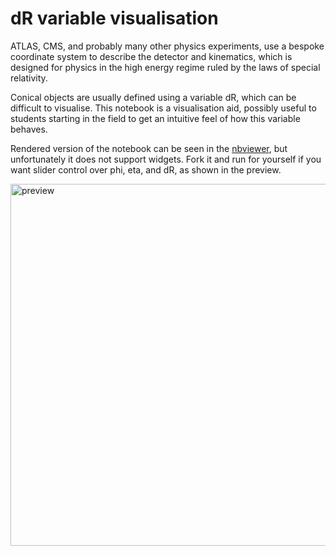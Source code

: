 # dR variable visualisation

ATLAS, CMS, and probably many other physics experiments, use a bespoke coordinate system to describe the detector and kinematics, which is designed for physics in the high energy regime ruled by the laws of special relativity.

Conical objects are usually defined using a variable dR, which can be difficult to visualise. This notebook is a visualisation aid, possibly useful to students starting in the field to get an intuitive feel of how this variable behaves.

Rendered version of the notebook can be seen in the [nbviewer](https://nbviewer.jupyter.org/github/mzgubic/dRdemo/blob/master/PlotlyDemo.ipynb?flush_cache=true), but unfortunately it does not support widgets. Fork it and run for yourself if you want slider control over phi, eta, and dR, as shown in the preview.

<img width="579" alt="preview" src="https://user-images.githubusercontent.com/15211548/34408186-95bd593e-ebc2-11e7-953d-650c9bc550dc.png">
